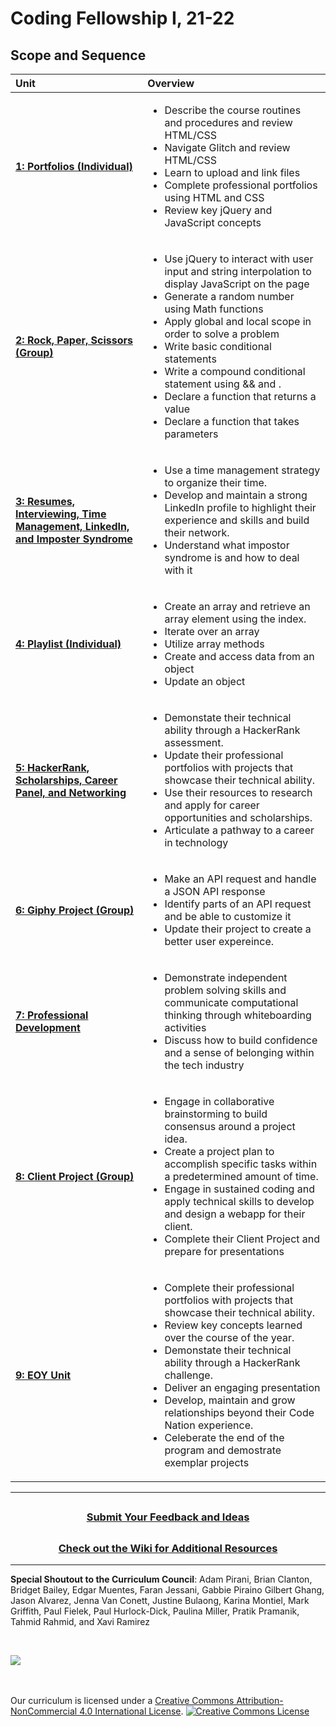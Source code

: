 # Coding Fellowship I, 21-22

## Scope and Sequence

| Unit                                                                                        | Overview                                                                                                                                                                                                                                                                                                                                                                                 |
| :------------------------------------------------------------------------------------------ | :--------------------------------------------------------------------------------------------------------------------------------------------------------------------------------------------------------------------------------------------------------------------------------------------------------------------------------------------------------------------------------------- |
| [**1: Portfolios (Individual)**](units/unit1)                                                            | <ul><li>Describe the course routines and procedures and review HTML/CSS</li><li>Navigate Glitch and review HTML/CSS</li><li>Learn to upload and link files </li><li>Complete professional portfolios using HTML and CSS</li><li>Review key jQuery and JavaScript concepts</li> <ul> |
|[**2: Rock, Paper, Scissors (Group)**](units/unit2)                                                 | <ul><li>Use jQuery to interact with user input and string interpolation to display JavaScript on the page</li> <li>Generate a random number using Math functions</li><li>Apply global and local scope in order to solve a problem</li> <li>Write basic conditional statements</li><li>Write a compound conditional statement using && and  . </li><li>Declare a function that returns a value</li><li>Declare a function that takes parameters</li></ul> |
| [**3: Resumes, Interviewing, Time Management, LinkedIn, and Imposter Syndrome**](units/unit3)               | <ul><li>Use a time management strategy to organize their time.</li><li>Develop and maintain a strong LinkedIn profile to highlight their experience and skills and build their network.</li><li>Understand what impostor syndrome is and how to deal with it </li></ul>| 
| [**4: Playlist (Individual)**](units/unit4) | <ul><li>Create an array and retrieve an array element using the index.</li><li>Iterate over an array</li><li>Utilize array methods</li><li>Create and access data from an object</li><li>Update an object</li></ul>                                                                                                                                |
| [**5: HackerRank, Scholarships, Career Panel, and Networking**](units/unit5)                                              | <ul><li>Demonstate their technical ability through a HackerRank assessment.</li><li>Update their professional portfolios with projects that showcase their technical ability.</li> <li>Use their resources to research and apply for career opportunities and scholarships.</li><li>Articulate a pathway to a career in technology</li></ul>|
| [**6: Giphy Project (Group)**](units/unit6) | <ul><li>Make an API request and handle a JSON API response</li><li>Identify parts of an API request and be able to customize it</li><li>Update their project to create a better user expereince.</li> </ul>   |
| [**7: Professional Development**](units/unit7)  | <ul><li>Demonstrate independent problem solving skills and communicate computational thinking through whiteboarding activities</li><li>Discuss how to build confidence and a sense of belonging within the tech industry</li></ul> |
| [**8: Client Project (Group)**](units/unit8) |<ul><li>Engage in collaborative brainstorming to build consensus around a project idea.</li> <li>Create a project plan to accomplish specific tasks within a predetermined amount of time.</li><li>Engage in sustained coding and apply technical skills to develop and design a webapp for their client.</li><li>Complete their Client Project and prepare for presentations </li></ul> |
|[**9: EOY Unit**](units/unit9) | <ul><li>Complete their professional portfolios with projects that showcase their technical ability.</li><li>Review key concepts learned over the course of the year.</li> <li>Demonstate their technical ability through a HackerRank challenge.</li><li>Deliver an engaging presentation</li><li>Develop, maintain and grow relationships beyond their Code Nation experience.</li><li>Celeberate the end of the program and demostrate exemplar projects</li></ul> |

---
## <h3 align="center"><a href="https://docs.google.com/forms/d/e/1FAIpQLSc4oUNSthmU63TqlzUOOWd3buX3tGVIPRNDm0tsLB_nOONRLQ/viewform">Submit Your Feedback and Ideas</a></h3>

## <h3 align="center"><a href="https://github.com/itscodenation/curriculum-21-22/wiki">Check out the Wiki for Additional Resources</a></h3>

---

**Special Shoutout to the Curriculum Council**:
Adam Pirani,
Brian Clanton,
Bridget Bailey,
Edgar Muentes,
Faran Jessani,
Gabbie Piraino
Gilbert Ghang,
Jason Alvarez,
Jenna Van Conett,
Justine Bulaong,
Karina Montiel,
Mark Griffith,
Paul Fielek,
Paul Hurlock-Dick,
Paulina Miller,
Pratik Pramanik,
Tahmid Rahmid, and
Xavi Ramirez





<br>
<p> <img src="https://i.imgur.com/lYodTLP.png?1" ></p>

<br>
<br>
Our curriculum is licensed under a <a rel="license" href="http://creativecommons.org/licenses/by-nc/4.0/">Creative Commons Attribution-NonCommercial 4.0 International License</a>.
<a rel="license" href="http://creativecommons.org/licenses/by-nc/4.0/"><img alt="Creative Commons License" style="border-width:0" src="https://i.creativecommons.org/l/by-nc/4.0/88x31.png" /></a>

